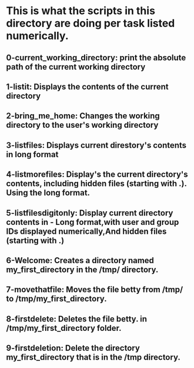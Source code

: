 # This is what the scripts in this directory are doing per task listed numerically.

## 0-current_working_directory: print the absolute path of the current working directory
## 1-listit: Displays the contents of the current directory
## 2-bring_me_home: Changes the working directory to the user's working directory
## 3-listfiles: Displays current direstory's contents in long format
## 4-listmorefiles: Display's the current directory's contents, including hidden files (starting with .). Using the long format.
## 5-listfilesdigitonly: Display current directory contents in - Long format,with user and group IDs displayed numerically,And hidden files (starting with .)
## 6-Welcome: Creates a directory named my_first_directory in the /tmp/ directory.
## 7-movethatfile: Moves the file betty from /tmp/ to /tmp/my_first_directory.
## 8-firstdelete: Deletes the file betty. in /tmp/my_first_directory folder.
## 9-firstdeletion: Delete the directory my_first_directory that is in the /tmp directory.
